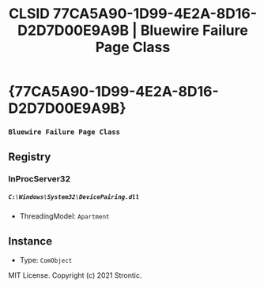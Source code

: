 ﻿---
title: "CLSID 77CA5A90-1D99-4E2A-8D16-D2D7D00E9A9B | Bluewire Failure Page Class"
excerpt: What is COM-Object CLSID 77CA5A90-1D99-4E2A-8D16-D2D7D00E9A9B?
---

# {77CA5A90-1D99-4E2A-8D16-D2D7D00E9A9B}

### `Bluewire Failure Page Class`

## Registry


### InProcServer32

##### `C:\Windows\System32\DevicePairing.dll`
* ThreadingModel: `Apartment`

## Instance

* Type: `ComObject`

MIT License. Copyright (c) 2021 Strontic.


